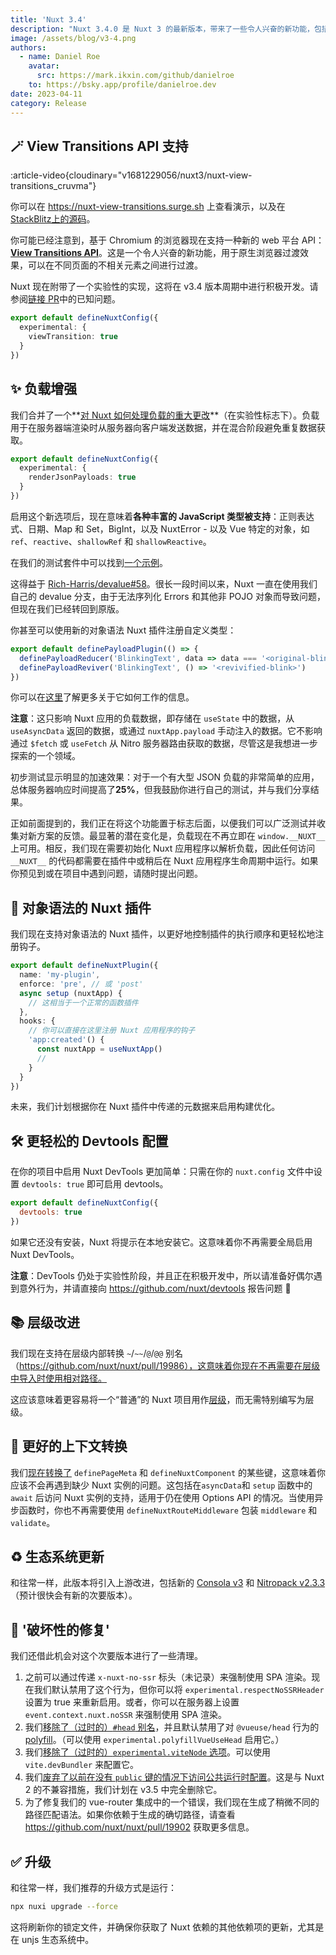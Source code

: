 ```yaml
---
title: 'Nuxt 3.4'
description: "Nuxt 3.4.0 是 Nuxt 3 的最新版本，带来了一些令人兴奋的新功能，包括支持 View Transitions API，从服务器传输丰富的 JavaScript 负载到客户端等等。"
image: /assets/blog/v3-4.png
authors:
  - name: Daniel Roe
    avatar:
      src: https://mark.ikxin.com/github/danielroe
    to: https://bsky.app/profile/danielroe.dev
date: 2023-04-11
category: Release
---
```


## 🪄 View Transitions API 支持

:article-video{cloudinary="v1681229056/nuxt3/nuxt-view-transitions_cruvma"}

你可以在 https://nuxt-view-transitions.surge.sh 上查看演示，以及在[StackBlitz上的源码](https://stackblitz.com/edit/nuxt-view-transitions)。

你可能已经注意到，基于 Chromium 的浏览器现在支持一种新的 web 平台 API：[**View Transitions API**](https://developer.chrome.com/docs/web-platform/view-transitions/)。这是一个令人兴奋的新功能，用于原生浏览器过渡效果，可以在不同页面的不相关元素之间进行过渡。

Nuxt 现在附带了一个实验性的实现，这将在 v3.4 版本周期中进行积极开发。请参阅[链接 PR](https://github.com/nuxt/nuxt/pull/20092)中的已知问题。

```ts
export default defineNuxtConfig({
  experimental: {
    viewTransition: true
  }
})
```

## ✨ 负载增强

我们合并了一个**[对 Nuxt 如何处理负载的重大更改](https://github.com/nuxt/nuxt/pull/19205)**（在实验性标志下）。负载用于在服务器端渲染时从服务器向客户端发送数据，并在混合阶段避免重复数据获取。

```ts [nuxt.config.ts]
export default defineNuxtConfig({
  experimental: {
    renderJsonPayloads: true
  }
})
```

启用这个新选项后，现在意味着**各种丰富的 JavaScript 类型被支持**：正则表达式、日期、Map 和 Set，BigInt，以及 NuxtError - 以及 Vue 特定的对象，如 `ref`、`reactive`、`shallowRef` 和 `shallowReactive`。

在我们的测试套件中可以找到[一个示例](https://github.com/nuxt/nuxt/blob/main/test/fixtures/basic/pages/json-payload.vue)。

这得益于 [Rich-Harris/devalue#58](https://github.com/Rich-Harris/devalue/pull/58)。很长一段时间以来，Nuxt 一直在使用我们自己的 devalue 分支，由于无法序列化 Errors 和其他非 POJO 对象而导致问题，但现在我们已经转回到原版。

你甚至可以使用新的对象语法 Nuxt 插件注册自定义类型：

```ts [plugins/custom-payload-type.ts]
export default definePayloadPlugin(() => {
  definePayloadReducer('BlinkingText', data => data === '<original-blink>' && '_')
  definePayloadReviver('BlinkingText', () => '<revivified-blink>')
})
```

你可以在[这里](https://github.com/rich-harris/devalue#custom-types)了解更多关于它如何工作的信息。

**注意**：这只影响 Nuxt 应用的负载数据，即存储在 `useState` 中的数据，从 `useAsyncData` 返回的数据，或通过 `nuxtApp.payload` 手动注入的数据。它不影响通过 `$fetch` 或 `useFetch` 从 Nitro 服务器路由获取的数据，尽管这是我想进一步探索的一个领域。

初步测试显示明显的加速效果：对于一个有大型 JSON 负载的非常简单的应用，总体服务器响应时间提高了**25%**，但我鼓励你进行自己的测试，并与我们分享结果。

正如前面提到的，我们正在将这个功能置于标志后面，以便我们可以广泛测试并收集对新方案的反馈。最显著的潜在变化是，负载现在不再立即在 `window.__NUXT__` 上可用。相反，我们现在需要初始化 Nuxt 应用程序以解析负载，因此任何访问 `__NUXT__` 的代码都需要在插件中或稍后在 Nuxt 应用程序生命周期中运行。如果你预见到或在项目中遇到问题，请随时提出问题。

## 🎁 对象语法的 Nuxt 插件

我们现在支持对象语法的 Nuxt 插件，以更好地控制插件的执行顺序和更轻松地注册钩子。

```ts [plugins/my-plugin.ts]
export default defineNuxtPlugin({
  name: 'my-plugin',
  enforce: 'pre', // 或 'post'
  async setup (nuxtApp) {
    // 这相当于一个正常的函数插件
  },
  hooks: {
    // 你可以直接在这里注册 Nuxt 应用程序的钩子
    'app:created'() {
      const nuxtApp = useNuxtApp()
      //
    }
  }
})
```

未来，我们计划根据你在 Nuxt 插件中传递的元数据来启用构建优化。

## 🛠️ 更轻松的 Devtools 配置

在你的项目中启用 Nuxt DevTools 更加简单：只需在你的 `nuxt.config` 文件中设置 `devtools: true` 即可启用 devtools。

```js [nuxt.config.ts]
export default defineNuxtConfig({
  devtools: true
})
```

如果它还没有安装，Nuxt 将提示在本地安装它。这意味着你不再需要全局启用 Nuxt DevTools。

**注意**：DevTools 仍处于实验性阶段，并且正在积极开发中，所以请准备好偶尔遇到意外行为，并请直接向 https://github.com/nuxt/devtools 报告问题 🙏

## 📚 层级改进

我们现在支持在层级内部转换 `~`/`~~`/`@`/`@@` 别名（https://github.com/nuxt/nuxt/pull/19986），这意味着你现在不再需要在层级中导入时使用相对路径。

这应该意味着更容易将一个“普通”的 Nuxt 项目用作[层级](https://nuxt.com/docs/getting-started/layers#layers)，而无需特别编写为层级。

## 🧸 更好的上下文转换

我们[现在转换了](https://github.com/nuxt/nuxt/pull/20182) `definePageMeta` 和 `defineNuxtComponent` 的某些键，这意味着你应该不会再遇到缺少 Nuxt 实例的问题。这包括在`asyncData`和 `setup` 函数中的 `await` 后访问 Nuxt 实例的支持，适用于仍在使用 Options API 的情况。当使用异步函数时，你也不再需要使用 `defineNuxtRouteMiddleware` 包装 `middleware` 和 `validate`。

## ♻️ 生态系统更新

和往常一样，此版本将引入上游改进，包括新的 [Consola v3](https://github.com/unjs/consola) 和 [Nitropack v2.3.3](https://github.com/unjs/nitro)（预计很快会有新的次要版本）。

## 🚨 '破坏性的修复'

我们还借此机会对这个次要版本进行了一些清理。

1. 之前可以通过传递 `x-nuxt-no-ssr` 标头（未记录）来强制使用 SPA 渲染。现在我们默认禁用了这个行为，但你可以将 `experimental.respectNoSSRHeader` 设置为 true 来重新启用。或者，你可以在服务器上设置 `event.context.nuxt.noSSR` 来强制使用 SPA 渲染。
2. 我们[移除了（过时的）`#head` 别名](https://github.com/nuxt/nuxt/pull/20111)，并且默认禁用了对 `@vueuse/head` 行为的 [polyfill](https://github.com/nuxt/nuxt/pull/20131)。（可以使用 `experimental.polyfillVueUseHead` 启用它。）
3. 我们[移除了（过时的）`experimental.viteNode` 选项](https://github.com/nuxt/nuxt/pull/20112)。可以使用 `vite.devBundler` 来配置它。
4. 我们[废弃了以前在没有 `public` 键的情况下访问公共运行时配置](https://github.com/nuxt/nuxt/pull/20082)。这是与 Nuxt 2 的不兼容措施，我们计划在 v3.5 中完全删除它。
5. 为了修复我们的 vue-router 集成中的一个错误，我们现在生成了稍微不同的路径匹配语法。如果你依赖于生成的确切路径，请查看 https://github.com/nuxt/nuxt/pull/19902 获取更多信息。

## ✅ 升级

和往常一样，我们推荐的升级方式是运行：

```sh
npx nuxi upgrade --force
```

这将刷新你的锁定文件，并确保你获取了 Nuxt 依赖的其他依赖项的更新，尤其是在 unjs 生态系统中。
